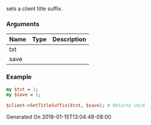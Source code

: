 sets a client title suffix.
### Arguments
**Name**|**Type**|**Description**
:---|:---|:---
txt||
save||

### Example

```perl
my $txt = 1;
my $save = 1;

$client->SetTitleSuffix($txt, $save); # Returns void
```


Generated On 2018-01-15T13:04:48-08:00
